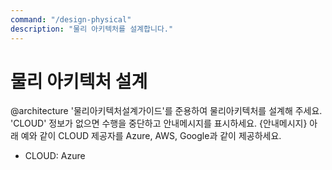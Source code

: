 ```yaml
---
command: "/design-physical"
description: "물리 아키텍처를 설계합니다."
---
```


# 물리 아키텍처 설계

@architecture
'물리아키텍처설계가이드'를 준용하여 물리아키텍처를 설계해 주세요.
'CLOUD' 정보가 없으면 수행을 중단하고 안내메시지를 표시하세요.
{안내메시지}
아래 예와 같이 CLOUD 제공자를 Azure, AWS, Google과 같이 제공하세요.
- CLOUD: Azure
